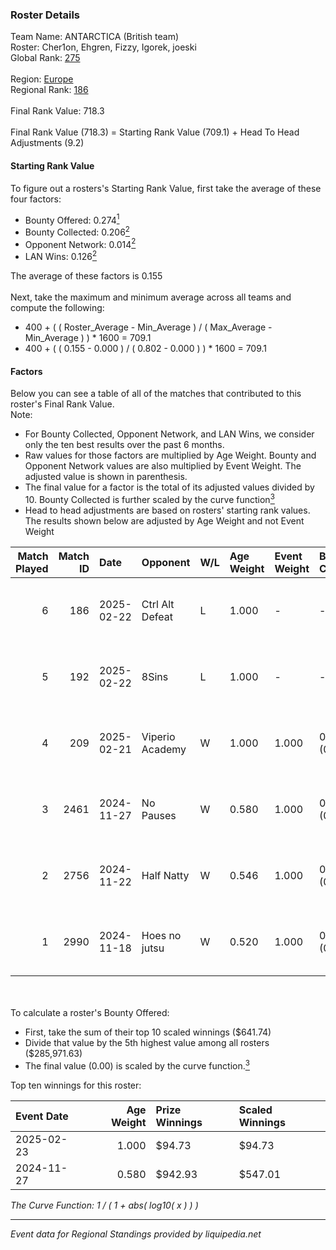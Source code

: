 ### Roster Details<br />
Team Name: ANTARCTICA (British team)<br />
Roster: Cher1on, Ehgren, Fizzy, Igorek, joeski<br />
Global Rank: [275](../../standings_global_2025_02_28.md)<br />
<br />
Region: [Europe]( ../../standings_europe_2025_02_28.md)<br />
Regional Rank: [186]( ../../standings_europe_2025_02_28.md)<br />
<br />
Final Rank Value:  718.3<br />
<br />
Final Rank Value (718.3) = Starting Rank Value (709.1) + Head To Head Adjustments (9.2)<br />

#### Starting Rank Value<br />
To figure out a rosters's Starting Rank Value, first take the average of these four factors:<br />
- Bounty Offered: 0.274[<sup>1</sup>](#table2)
- Bounty Collected: 0.206[<sup>2</sup>](#table1)
- Opponent Network: 0.014[<sup>2</sup>](#table1)
- LAN Wins: 0.126[<sup>2</sup>](#table1)

The average of these factors is 0.155<br />
<br />
Next, take the maximum and minimum average across all teams and compute the following:<br />
- 400 + ( ( Roster_Average - Min_Average ) / ( Max_Average - Min_Average ) ) * 1600 = 709.1
- 400 + ( ( 0.155 - 0.000 ) / ( 0.802 - 0.000 ) ) * 1600 = 709.1


#### Factors<br />
Below you can see a table of all of the matches that contributed to this roster's Final Rank Value.<br />
Note:<br />

- For Bounty Collected, Opponent Network, and LAN Wins, we consider only the ten best results over the past 6 months.
- Raw values for those factors are multiplied by Age Weight. Bounty and Opponent Network values are also multiplied by Event Weight. The adjusted value is shown in parenthesis.
- The final value for a factor is the total of its adjusted values divided by 10. Bounty Collected is further scaled by the curve function[<sup>3</sup>](#curveFunction)
- Head to head adjustments are based on rosters' starting rank values. The results shown below are adjusted by Age Weight and not Event Weight
<span id="table1"></span><br />


| Match Played | Match ID | Date       | Opponent        | W/L | Age Weight | Event Weight | Bounty Collected | Opponent Network | LAN Wins  | H2H Adj. | Roster                                 |
| -: | -: | :- | :- | :- | :- | :- | :- | :- | :- | -: | :- |
|            6 |      186 | 2025-02-22 | Ctrl Alt Defeat | L   | 1.000      | -            | -                | -                | -         |    -7.40 | Cher1on, Ehgren, Fizzy, Igorek, joeski |
|            5 |      192 | 2025-02-22 | 8Sins           | L   | 1.000      | -            | -                | -                | -         |    -5.64 | Cher1on, Ehgren, Fizzy, Igorek, joeski |
|            4 |      209 | 2025-02-21 | Viperio Academy | W   | 1.000      | 1.000        | 0.001 (0.001)    | 0.123 (0.123)    | 1 (1.000) |    10.31 | Cher1on, Ehgren, Fizzy, Igorek, joeski |
|            3 |     2461 | 2024-11-27 | No Pauses       | W   | 0.580      | 1.000        | 0.001 (0.001)    | 0.027 (0.015)    | 0 (0.000) |     6.89 | Fizzy, Igorek, joeski, LTH, SAVAGE     |
|            2 |     2756 | 2024-11-22 | Half Natty      | W   | 0.546      | 1.000        | 0.000 (0.000)    | 0.000 (0.000)    | 0 (0.000) |     2.54 | Fizzy, Igorek, joeski, LTH, SAVAGE     |
|            1 |     2990 | 2024-11-18 | Hoes no jutsu   | W   | 0.520      | 1.000        | 0.000 (0.000)    | 0.000 (0.000)    | 0 (0.000) |     2.45 | Fizzy, Igorek, joeski, LTH, SAVAGE     |

<br />
<span id="table2"></span><br />
To calculate a roster's Bounty Offered:<br />

- First, take the sum of their top 10 scaled winnings ($641.74)
- Divide that value by the 5th highest value among all rosters ($285,971.63)
- The final value (0.00) is scaled by the curve function.[<sup>3</sup>](#curveFunction)

Top ten winnings for this roster:<br />

| Event Date | Age Weight | Prize Winnings | Scaled Winnings |
| :- | -: | :- | :- |
| 2025-02-23 |      1.000 | $94.73         | $94.73          |
| 2024-11-27 |      0.580 | $942.93        | $547.01         |


<span id="curveFunction"></span>_The Curve Function: 1 / ( 1 + abs( log10( x ) ) )_<br />

---
_Event data for Regional Standings provided by liquipedia.net_<br />
